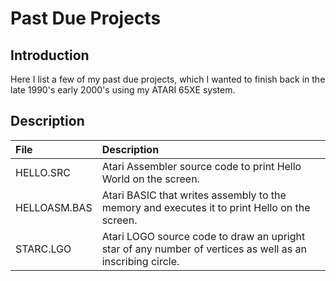 # Past Due Projects

## Introduction
Here I list a few of my past due projects, which I wanted to finish back in the late 1990's early 2000's using my ATARI 65XE system.

## Description

| File           | Description  |
|:-------------| :--------|
| HELLO.SRC | Atari Assembler source code to print Hello World on the screen. |
| HELLOASM.BAS | Atari BASIC that writes assembly to the memory and executes it to print Hello on the screen. |
| STARC.LGO | Atari LOGO source code to draw an upright star of any number of vertices as well as an inscribing circle. |
